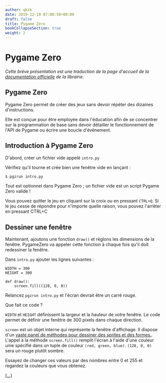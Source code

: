 ```yaml
---
author: qkzk
date: 2019-12-10 07:08:58+00:00
draft: false
title: Pygame Zero
bookCollapseSection: true
weight: 2
---
```



# Pygame Zero


_Cette brève présentation est une traduction de la page d'accueil de la_
_[documentation officielle](https://pygame-zero.readthedocs.io/en/stable/)_
_de la librairie._

## Pygame Zero

Pygame Zero permet de créer des jeux sans devoir répéter des dizaines
d'instructions.

Elle est conçue pour être employée dans l'éducation afin de se
concentrer sur la programmation de base sans devoir détailler le
fonctionnement de l'API de Pygame ou écrire une boucle d'événement.

## Introduction à Pygame Zero

D'abord, créer un fichier vide appelé `intro.py`

Vérifiez qu'il tourne et crée bien une fenêtre vide en lançant :

~~~bash
$ pgzrun intro.py
~~~

Tout est optionnel dans Pygame Zero ; un fichier vide est un script
Pygame Zero valide !

Vous pouvez quitter le jeu en cliquant sur la croix ou en pressant `CTRL+Q`.
Si le jeu cesse de répondre pour n'importe quelle raison, vous pouvez
l'arrêter en pressant CTRL+C

## Dessiner une fenêtre

Maintenant, ajoutons une fonction `draw()` et réglons les dimensions de la
fenêtre. PygameZero va appeler cette fonction à chaque fois qu'il
doit redessiner la fenêtre.

Dans `intro.py` ajouter les lignes suivantes :

~~~pygame
WIDTH = 300
HEIGHT = 300

def draw():
    screen.fill((128, 0, 0))
~~~

Relancez `pgzrun intro.py` et l'écran devrait être un carré rouge.

Que fait ce code ?

`WIDTH` et `HEIGHT` définissent la largeur et la hauteur de votre fenêtre.
Le code permet de définir une fenêtre de 300 pixels dans chaque direction.

`screen` est un objet interne qui représente la fenêtre d'affichage. Il
dispose d'un [vaste panel de méthodes pour dessiner des sprites et des formes.](https://pygame-zero.readthedocs.io/en/stable/builtins.html#screen).
L'appel à la méthode `screen.fill()` remplit l'écran à l'aide d'une couleur unie
spécifié dans un tuple de couleur `(red, green, blue)`. `(128, 0, 0)` sera un
rouge plutôt sombre.

Essayez de changer ces valeurs par des nombres entre 0 et 255 et regardez la
couleurs que vous obtenez.

[(...)](https://pygame-zero.readthedocs.io/en/stable/introduction.html)
